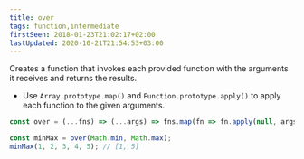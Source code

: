 ```yaml
---
title: over
tags: function,intermediate
firstSeen: 2018-01-23T21:02:17+02:00
lastUpdated: 2020-10-21T21:54:53+03:00
---
```


Creates a function that invokes each provided function with the arguments it receives and returns the results.

- Use `Array.prototype.map()` and `Function.prototype.apply()` to apply each function to the given arguments.

```js
const over = (...fns) => (...args) => fns.map(fn => fn.apply(null, args));
```

```js
const minMax = over(Math.min, Math.max);
minMax(1, 2, 3, 4, 5); // [1, 5]
```
